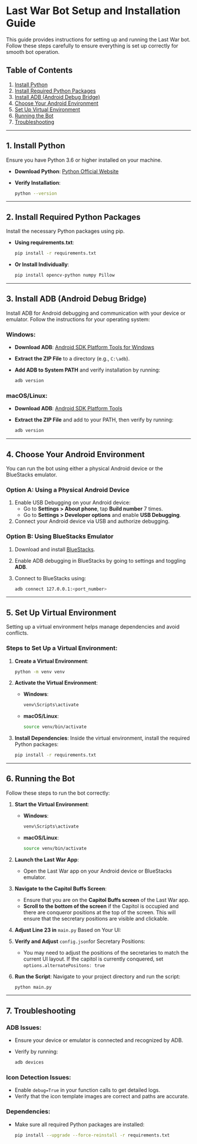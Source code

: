 # Last War Bot Setup and Installation Guide

This guide provides instructions for setting up and running the Last War bot. Follow these steps carefully to ensure everything is set up correctly for smooth bot operation.

## Table of Contents


1. [Install Python](#install-python)
2. [Install Required Python Packages](#install-required-python-packages)
3. [Install ADB (Android Debug Bridge)](#install-adb-android-debug-bridge)
4. [Choose Your Android Environment](#choose-your-android-environment)
5. [Set Up Virtual Environment](#set-up-virtual-environment)
6. [Running the Bot](#running-the-bot)
7. [Troubleshooting](#troubleshooting)


---

## 1. Install Python

Ensure you have Python 3.6 or higher installed on your machine.

* **Download Python**: [Python Official Website](https://www.python.org/downloads/)
* **Verify Installation**:

  ```bash
  python --version
  ```


---

## 2. Install Required Python Packages

Install the necessary Python packages using pip.

* **Using requirements.txt**:

  ```bash
  pip install -r requirements.txt
  ```
* **Or Install Individually**:

  ```bash
  pip install opencv-python numpy Pillow
  ```


---

## 3. Install ADB (Android Debug Bridge)

Install ADB for Android debugging and communication with your device or emulator. Follow the instructions for your operating system:

### Windows:

* **Download ADB**: [Android SDK Platform Tools for Windows](https://developer.android.com/studio/releases/platform-tools)
* **Extract the ZIP File** to a directory (e.g., `C:\adb`).
* **Add ADB to System PATH** and verify installation by running:

  ```bash
  adb version
  ```

### macOS/Linux:

* **Download ADB**: [Android SDK Platform Tools](https://developer.android.com/studio/releases/platform-tools)
* **Extract the ZIP File** and add to your PATH, then verify by running:

  ```bash
  adb version
  ```


---

## 4. Choose Your Android Environment

You can run the bot using either a physical Android device or the BlueStacks emulator.

### Option A: Using a Physical Android Device


1. Enable USB Debugging on your Android device:
   * Go to **Settings > About phone**, tap **Build number** 7 times.
   * Go to **Settings > Developer options** and enable **USB Debugging**.
2. Connect your Android device via USB and authorize debugging.

### Option B: Using BlueStacks Emulator


1. Download and install [BlueStacks](https://www.bluestacks.com/).
2. Enable ADB debugging in BlueStacks by going to settings and toggling **ADB**.
3. Connect to BlueStacks using:

   ```bash
   adb connect 127.0.0.1:<port_number>
   ```


---

## 5. Set Up Virtual Environment

Setting up a virtual environment helps manage dependencies and avoid conflicts.

### Steps to Set Up a Virtual Environment:


1. **Create a Virtual Environment**:

   ```bash
   python -m venv venv
   ```
2. **Activate the Virtual Environment**:
   * **Windows**:

     ```bash
     venv\Scripts\activate
     ```
   * **macOS/Linux**:

     ```bash
     source venv/bin/activate
     ```
3. **Install Dependencies**:
   Inside the virtual environment, install the required Python packages:

   ```bash
   pip install -r requirements.txt
   ```


---

## 6. Running the Bot

Follow these steps to run the bot correctly:


1. **Start the Virtual Environment**:
   * **Windows**:

     ```bash
     venv\Scripts\activate
     ```
   * **macOS/Linux**:

     ```bash
     source venv/bin/activate
     ```
2. **Launch the Last War App**:
   * Open the Last War app on your Android device or BlueStacks emulator.
3. **Navigate to the Capitol Buffs Screen**:
   * Ensure that you are on the **Capitol Buffs screen** of the Last War app.
   * **Scroll to the bottom of the screen** if the Capitol is occupied and there are conqueror positions at the top of the screen. This will ensure that the secretary positions are visible and clickable.
4. **Adjust Line 23 in** `main.py` Based on Your UI:
5. **Verify and Adjust** `config.json`for Secretary Positions:
   * You may need to adjust the positions of the secretaries to match the current UI layout. If the capitol is currently conquered, set `options.alternatePositons: true`
6. **Run the Script**:
   Navigate to your project directory and run the script:

   ```bash
   python main.py
   ```


---

## 7. Troubleshooting

### ADB Issues:

* Ensure your device or emulator is connected and recognized by ADB.
* Verify by running:

  ```bash
  adb devices
  ```

### Icon Detection Issues:

* Enable `debug=True` in your function calls to get detailed logs.
* Verify that the icon template images are correct and paths are accurate.

### Dependencies:

* Make sure all required Python packages are installed:

  ```bash
  pip install --upgrade --force-reinstall -r requirements.txt
  ```


